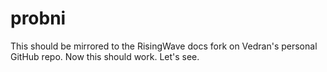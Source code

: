 # probni

This should be mirrored to the RisingWave docs fork on Vedran's personal GitHub repo.
Now this should work. Let's see.